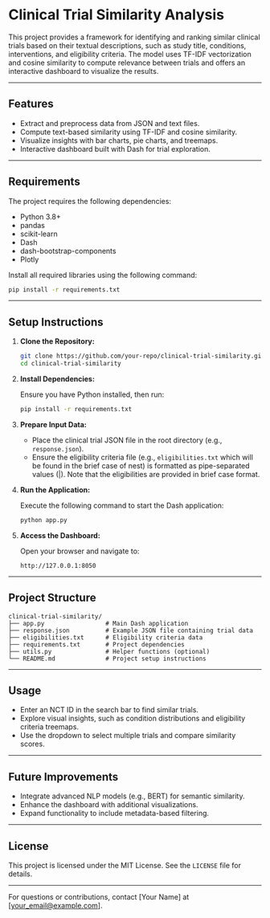 # Clinical Trial Similarity Analysis

This project provides a framework for identifying and ranking similar clinical trials based on their textual descriptions, such as study title, conditions, interventions, and eligibility criteria. The model uses TF-IDF vectorization and cosine similarity to compute relevance between trials and offers an interactive dashboard to visualize the results.

---

## Features

- Extract and preprocess data from JSON and text files.
- Compute text-based similarity using TF-IDF and cosine similarity.
- Visualize insights with bar charts, pie charts, and treemaps.
- Interactive dashboard built with Dash for trial exploration.

---

## Requirements

The project requires the following dependencies:

- Python 3.8+
- pandas
- scikit-learn
- Dash
- dash-bootstrap-components
- Plotly

Install all required libraries using the following command:

```bash
pip install -r requirements.txt
```

---

## Setup Instructions

1. **Clone the Repository:**

   ```bash
   git clone https://github.com/your-repo/clinical-trial-similarity.git
   cd clinical-trial-similarity
   ```

2. **Install Dependencies:**

   Ensure you have Python installed, then run:

   ```bash
   pip install -r requirements.txt
   ```

3. **Prepare Input Data:**

   - Place the clinical trial JSON file in the root directory (e.g., `response.json`).
   - Ensure the eligibility criteria file (e.g., `eligibilities.txt` which will be found in the brief case of nest) is formatted as pipe-separated values (|). Note that the eligibilities are provided in brief case format.

4. **Run the Application:**

   Execute the following command to start the Dash application:

   ```bash
   python app.py
   ```

5. **Access the Dashboard:**

   Open your browser and navigate to:

   ```
   http://127.0.0.1:8050
   ```

---

## Project Structure

```
clinical-trial-similarity/
├── app.py                 # Main Dash application
├── response.json          # Example JSON file containing trial data
├── eligibilities.txt      # Eligibility criteria data
├── requirements.txt       # Project dependencies
├── utils.py               # Helper functions (optional)
└── README.md              # Project setup instructions
```

---

## Usage

- Enter an NCT ID in the search bar to find similar trials.
- Explore visual insights, such as condition distributions and eligibility criteria treemaps.
- Use the dropdown to select multiple trials and compare similarity scores.

---

## Future Improvements

- Integrate advanced NLP models (e.g., BERT) for semantic similarity.
- Enhance the dashboard with additional visualizations.
- Expand functionality to include metadata-based filtering.

---

## License

This project is licensed under the MIT License. See the `LICENSE` file for details.

---

For questions or contributions, contact [Your Name] at [your_email@example.com].

